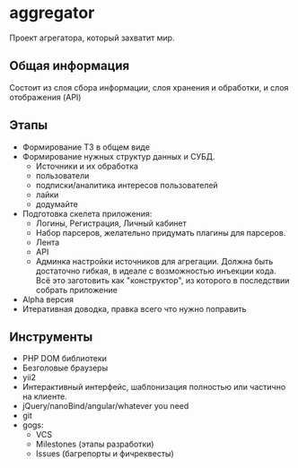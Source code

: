# aggregator

Проект агрегатора, который захватит мир.

## Общая информация

Состоит из слоя сбора информации, слоя хранения и обработки, и слоя отображения (API)

## Этапы

- Формирование ТЗ в общем виде
- Формирование нужных структур данных и СУБД.
  - Источники и их обработка
  - пользователи
  - подписки/аналитика интересов пользователей
  - лайки
  - додумайте
- Подготовка скелета приложения:
  - Логины, Регистрация, Личный кабинет
  - Набор парсеров, желательно придумать плагины для парсеров.
  - Лента
  - API
  - Админка настройки источников для агрегации. Должна быть достаточно гибкая, в идеале с возможностью инъекции кода.
  Всё это заготовить как "конструктор", из которого в последствии собрать приложение
- Alpha версия
- Итеративная доводка, правка всего что нужно поправить

## Инструменты

- PHP DOM библиотеки
- Безголовые браузеры
- yii2
- Интерактивный интерфейс, шаблонизация полностью или частично на клиенте.
- jQuery/nanoBind/angular/whatever you need
- git
- gogs:
  - VCS
  - Milestones (этапы разработки)
  - Issues (багрепорты и фичреквесты)
